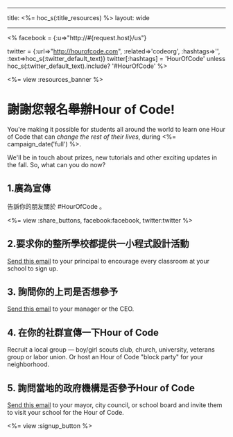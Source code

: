 * * *

title: <%= hoc_s(:title_resources) %> layout: wide

* * *

<% facebook = {:u=>"http://#{request.host}/us"}

twitter = {:url=>"http://hourofcode.com", :related=>'codeorg', :hashtags=>'', :text=>hoc_s(:twitter_default_text)} twitter[:hashtags] = 'HourOfCode' unless hoc_s(:twitter_default_text).include? '#HourOfCode' %>

<%= view :resources_banner %>

# 謝謝您報名舉辦Hour of Code!

You're making it possible for students all around the world to learn one Hour of Code that can *change the rest of their lives*, during <%= campaign_date('full') %>.

We'll be in touch about prizes, new tutorials and other exciting updates in the fall. So, what can you do now?

## 1.廣為宣傳

告訴你的朋友關於 #HourOfCode 。

<%= view :share_buttons, facebook:facebook, twitter:twitter %>

## 2.要求你的整所學校都提供一小程式設計活動

[Send this email](<%= resolve_url('/resources#email') %>) to your principal to encourage every classroom at your school to sign up.

## 3. 詢問你的上司是否想參予

[Send this email](<%= resolve_url('/resources#email') %>) to your manager or the CEO.

## 4. 在你的社群宣傳一下Hour of Code

Recruit a local group — boy/girl scouts club, church, university, veterans group or labor union. Or host an Hour of Code "block party" for your neighborhood.

## 5. 詢問當地的政府機構是否參予Hour of Code

[Send this email](<%= resolve_url('/resources#politicians') %>) to your mayor, city council, or school board and invite them to visit your school for the Hour of Code.

<%= view :signup_button %>